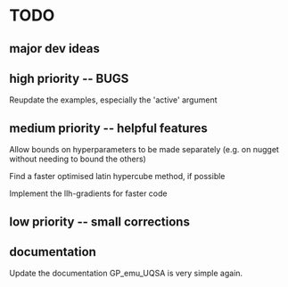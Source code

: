 # TODO

## major dev ideas

## high priority -- BUGS
Reupdate the examples, especially the 'active' argument

## medium priority -- helpful features
Allow bounds on hyperparameters to be made separately (e.g. on nugget without needing to bound the others)

Find a faster optimised latin hypercube method, if possible

Implement the llh-gradients for faster code

## low priority -- small corrections

## documentation
Update the documentation GP_emu_UQSA is very simple again.
